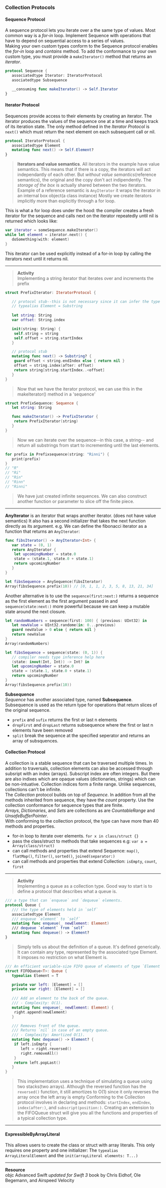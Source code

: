 ### Collection Protocols

#### Sequence Protocol
A sequence protocol lets you iterate over a the same type of values. Most common way is a *for-in* loop. Implement Sequence with operations that have to depend on sequential access to a series of values.\
Making your own custom types conform to the Sequence protocol enables the *for-in* loop and *contains* method. To add the conformance to your own custom type, you must provide a ```makeIterator()``` method that returns an *iterator*.

```Swift
protocol Sequence {
   associatedtype Iterator: IteratorProtocol
   asociatedtype Subsequence

   __consuming func makeIterator() -> Self.Iterator
}
``` 

#### Iterator Protocol
Sequences provide access to their elements by creating an iterator. The iterator produces the values of the sequence one at a time and keeps track of its iteration state. The only method defined in the *Iterator Protocol* is ```next()``` which must return the next element on each subsequent call or nil. 

```swift
protocol IteratorProtocol {
   associatedtype Element
   mutating func next() -> Self.Element?
}
```

> **Iterators and value semantics**. All iterators in the example have value semantics. This means that if there is a copy, the iterators will act independantly of each other. But *without value semantics*(reference semantics), the original and the copy don't act indipendently. The *storage of the box* is actually shared between the two iterators. Example of a reference semantic is ```AnyIterator``` it wraps the iterator in an internal box object(a class instance)
> Mostly we create iterators implicitly more than explicitly through a for loop. 

This is what a for loop does under the hood: the compiler creates a fresh iterator for the sequence and calls next on the iterator repeatedly until nil is returned which looks like:

```swift
var iterator = someSequence.makeIterator()
while let element = iterator.next() {
   doSomething(with: element)
}
```
This iterator can be used explicitly instead of a for-in loop by calling the iterators next until it returns nil.

---

> **Activity**\
> Implementing a string iterator that iterates over and increments the prefix

```swift
struct PrefixIterator: IteratorProtocol {

   // protocol stub--this is not necessary since it can infer the type when called the PrefixSequence
   // typealias Element = Substring
   
   let string: String
   var offset: String.index

   init(string: String) {
   	self.string = string
   	self.offset = string.startIndex
   }

   // protocol stub
   mutating func next() -> Substring? {
   	guard offset < string.endIndex else { return nil }
   	offset = string.index(after: offset)
   	return string[string.startIndex..<offset]
   }
}
```
> Now that we have the iterator protocol, we can use this in the makeIterator() method in a 'sequence'
```swift
struct PrefixSequence: Sequence {
   let string: String

   func makeIterator() -> PrefixIterator {
   	return PrefixIterator(string)
   }
}
```
> Now we can iterate over the sequence--in this case, a string-- and return all substrings from start to incrementing until the last elements.
```swift
for prefix in Prefixsequence(string: "Rinni") {
   print(prefix)
}
// "R"
// "Ri"
// "Rin"
// "Rinn"
// "Rinni"
```
> We have just created infinite sequences. We can also construct another function or parameter to slice off the finite piece.

---

**AnyIterator** is an iterator that wraps another iterator. (does not have value semantics) It also has a second initializer that takes the next function directly as its argument. e.g. We can define the fibonacci iterator as a function that returns an ```AnyIterator```:

```swift
func fibsIterator() -> AnyIterator<Int> {
   var state = (0, 1)
   return AnyIterator {
   	let upcomingNumber = state.0
   	state = (state.1, state.0 + state.1)
   	return upcomingNumber
   }
}

let fibsSequence = AnySequence(fibsIterator)
Array(fibsSequence.prefix(10)) // [0, 1, 1, 2, 3, 5, 8, 13, 21, 34]
```

Another alternative is to use the ```sequence(first:next:)``` returns a sequence as the first element as the first argument passed in and ```sequence(state:next:)``` more powerful because we can keep a mutable state around the next closure.

```swift
let randomNumbers = sequence(first: 100) { (previous: UInt32) in
   let newValue = UInt32.randome(in: 0...previous)
   guard newValue > 0 else { return nil }
   return newValue
}
Array(randomNumbers) 

let fibsSequence = sequence(state: (0, 1)) {
   // compiler needs type inference help here
   (state: inout(Int, Int)) -> Int? in
   let upcomingNumber = state.0
   state = (state.1, state.0 + state.1)
   return upcomingNumber
}
Array(fibsSequence.prefix(10))
```

**Subsequence**\
*Sequence* has another associated type, named **Subsequence**. Subsequence is used as the return type for operations that return slices of the original sequence.
- ```prefix``` and ```sufix``` returns the first or last n elements
- ```dropFirst``` and ```dropLast``` returns subsequence where the first or last n elements have been removed
- ```split``` break the sequence at the specified seperator and returns an array of subsquences.

#### Collection Protocol
A collection is a stable sequence that can be traversed multiple times. In addition to traversals, collection elements can also be accessed through subsript with an index (arrays). Subscript index are often integers. But there are also indixes which are opaque values (dictionaries, strings) which can be non-intuative. Collection indices form a finite range. Unlike sequences, collections can't be infinite.\
The *Collection* protocol builds on top of *Sequence*. In addition from all the methods inherited from sequence, they have the *count* property. Use the collection conformance for sequence types that are finite.\
*Arrays*, *Dictionaries*, and *Sets* are collections as are *CountableRange* and *UnsafeBufferPointer*.\
With conforming to the collection protocol, the type can have more than 40 methods and properties.
- for-in loop to iterate over elements. ```for x in class/struct {}```
- pass the class/struct to methods that take sequences e.g: ```var a = Array(class/struct)```
- can call methods and properties that extend Sequence: ```map()```, ```flatMap()```, ```filter()```, ```sorted()```, ```joined(separator:)```
- can call methods and properties that extend Collection: ```isEmpty```, ```count```, ```first```

---

> **Activity**\
> Implementing a queue as a collection type.
> Good way to start is to define a protocol that describes what a queue is.

```swift
/// a type that can `enqueue` and `dequeue` elements.
protocol Queue {
   /// the type of elements held in `self`
   associatedtype Element
   /// enqueue `element` to `self`
   mutating func enqueue(_ newElement: Element)
   /// dequeue `element` from `self`
   mutating func dequeue() -> Element?
}
```
> Simply tells us about the definition of a queue. It's defined generically. It can contain any type, represented by the associated type Element. It imposes no restriction on what Element is. 

```swift
/// An efficient variable-size FIFO queue of elements of type `Element`
struct FIFOQueue<T>: Queue {
   typealias Element = T

   private var left: [Element] = []
   private var right: [Element] = []
   
   /// Add an element to the back of the queue.
   /// - Complexity: O(1).
   mutating func enqueue(_ newElement: Element) {
   	right.append(newElement)
   }

   /// Removes front of the queue.
   /// Returns `nil` in case of an empty queue.
   /// - Complexity: Amortized O(1).
   mutating func dequeue() -> Element? {
   	if left.isEmpty {
   	   left = right.reversed()
   	   right.removeAll()
   	}
   	return left.popLast()
   }
}
```

> This implementation uses a technique of simulating a queue using two stacks(two arrays). Although the reversed function has the ```reversed()``` function, it still amortizes to O(1) since it only reverses the array once the left array is empty
> Conforming to the Collection protocol involves in declaring and methods: ```startIndex```, ```endIndex```,  ```index(after:)```, and ```subscript(position:)```. Creating an extension to the FIFOQueue struct will give you all the functions and properties of a typical collection type.

---

#### ExpressibleByArrayLiteral
This allows users to create the class or struct with array literals. This only requires one property and one initializer: The ```typealias ArrayLiteralElement``` and the ```init(arrayLiteral elements: T...)```

---


**Resource**\
objc Advanced Swift *updated for Swift 3* book by Chris Eidhof, Ole Begemann, and Airspeed Velocity